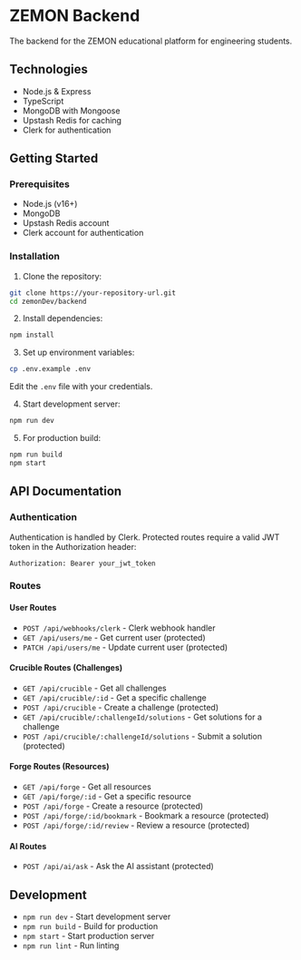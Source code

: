 # ZEMON Backend

The backend for the ZEMON educational platform for engineering students.

## Technologies

- Node.js & Express
- TypeScript
- MongoDB with Mongoose
- Upstash Redis for caching
- Clerk for authentication

## Getting Started

### Prerequisites

- Node.js (v16+)
- MongoDB
- Upstash Redis account
- Clerk account for authentication

### Installation

1. Clone the repository:
```bash
git clone https://your-repository-url.git
cd zemonDev/backend
```

2. Install dependencies:
```bash
npm install
```

3. Set up environment variables:
```bash
cp .env.example .env
```
Edit the `.env` file with your credentials.

4. Start development server:
```bash
npm run dev
```

5. For production build:
```bash
npm run build
npm start
```

## API Documentation

### Authentication

Authentication is handled by Clerk. Protected routes require a valid JWT token in the Authorization header:
```
Authorization: Bearer your_jwt_token
```

### Routes

#### User Routes

- `POST /api/webhooks/clerk` - Clerk webhook handler
- `GET /api/users/me` - Get current user (protected)
- `PATCH /api/users/me` - Update current user (protected)

#### Crucible Routes (Challenges)

- `GET /api/crucible` - Get all challenges
- `GET /api/crucible/:id` - Get a specific challenge
- `POST /api/crucible` - Create a challenge (protected)
- `GET /api/crucible/:challengeId/solutions` - Get solutions for a challenge
- `POST /api/crucible/:challengeId/solutions` - Submit a solution (protected)

#### Forge Routes (Resources)

- `GET /api/forge` - Get all resources
- `GET /api/forge/:id` - Get a specific resource
- `POST /api/forge` - Create a resource (protected)
- `POST /api/forge/:id/bookmark` - Bookmark a resource (protected)
- `POST /api/forge/:id/review` - Review a resource (protected)

#### AI Routes

- `POST /api/ai/ask` - Ask the AI assistant (protected)

## Development

- `npm run dev` - Start development server
- `npm run build` - Build for production
- `npm start` - Start production server
- `npm run lint` - Run linting 